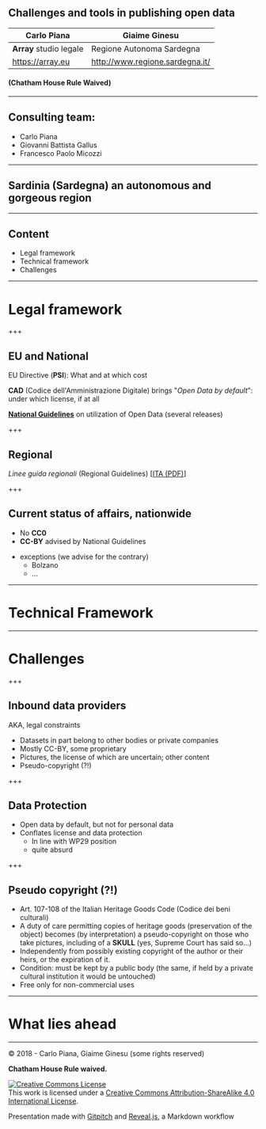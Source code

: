 ## Challenges and tools in publishing open data
  <!-- .slide: data-background-image="markdown/assets/projects.png" data-background-size="600px" data-background-color=" " data-background-position="top 20px center" -->

Carlo Piana    |  Giaime Ginesu
--|--
**Array** studio legale  |  Regione Autonoma Sardegna
  https://array.eu   |  http://www.regione.sardegna.it/

#### (Chatham House Rule Waived)

---
  <!-- .slide: data-background-image="markdown/assets/projects.png" data-background-size="600px" data-background-color=" " data-background-position="top 20px center" -->

## Consulting team:

* Carlo Piana
* Giovanni Battista Gallus
* Francesco Paolo Micozzi

---
  <!-- .slide: data-background-image="markdown/assets/projects.png" data-background-size="600px" data-background-color=" " data-background-position="top 20px center" -->


## Sardinia (Sardegna) an autonomous and gorgeous region

---

## Content

<ul>
<li class="fragment">Legal framework </li>
<li class="fragment">Technical framework </li>
<li class="fragment">Challenges </li>
</ul>

---

# Legal framework

+++

## EU and National

EU Directive (**PSI**): What and at which cost

**CAD** (Codice dell'Amministrazione Digitale) brings "_Open Data by default_": under which license, if at all

[**National Guidelines**](http://lg-patrimonio-pubblico.readthedocs.io/it/latest/index.html) on utilization of Open Data (several releases)

+++

## Regional

_Linee guida regionali_ (Regional Guidelines) [[ITA (PDF)][1c94ddee]]

  [1c94ddee]: http://opendata.regione.sardegna.it/informazioni "Introductory page with link to PDF"

+++

## Current status of affairs, nationwide

* No **CC0**
* **CC-BY** advised by National Guidelines
- exceptions (we advise for the contrary)
    - Bolzano
    - ...

---

# Technical Framework

---

# Challenges

+++

## Inbound data providers

AKA, legal constraints
* Datasets in part belong to other bodies or private companies
* Mostly CC-BY, some proprietary
* Pictures, the license of which are uncertain; other content
* Pseudo-copyright (?!)



+++

## Data Protection

- Open data by default, but not for personal data
- Conflates  license and data protection
    - In line with WP29 position
    - quite absurd

+++

## Pseudo copyright (?!)

- Art. 107-108 of the Italian Heritage Goods Code (Codice dei beni culturali)
- A duty of care permitting copies of heritage goods (preservation of the object) becomes (by interpretation) a pseudo-copyright on those who take pictures, including of a <span class="fragment"> **SKULL** (yes, Supreme Court has said so...)</span>
- Independently from possibly existing copyright of the author or their heirs, or the expiration of it.
- Condition: must be kept by a public body (the same, if held by a private cultural institution it would be untouched)
- Free only for non-commercial uses

---

# What lies ahead

---

<div class="bottom">
© 2018 - Carlo Piana, Giaime Ginesu (some rights reserved)   

**Chatham House Rule waived.**

<a rel="license" href="http://creativecommons.org/licenses/by-sa/4.0/"><img alt="Creative Commons License" style="border-width:0" src="https://i.creativecommons.org/l/by-sa/4.0/88x31.png" /></a><br />This work is licensed under a <a rel="license" href="http://creativecommons.org/licenses/by-sa/4.0/">Creative Commons Attribution-ShareAlike 4.0 International License</a>.  


Presentation made with [Gitpitch](https://gitpitch.com/) and [Reveal.js][81aa3153], a Markdown workflow

</div>

  [81aa3153]: https://revealjs.com/ "Reveal"

